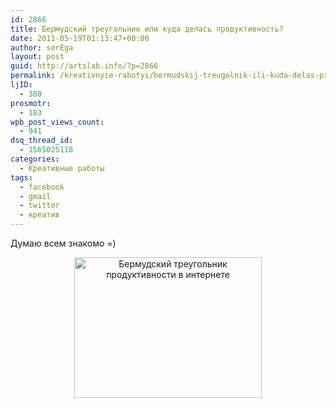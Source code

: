 ```yaml
---
id: 2866
title: Бермудский треугольник или куда делась продуктивность?
date: 2011-05-19T01:13:47+00:00
author: serEga
layout: post
guid: http://artslab.info/?p=2866
permalink: /kreativnyie-rabotyi/bermudskij-treugolnik-ili-kuda-delas-produktivnost/
ljID:
  - 380
prosmotr:
  - 183
wpb_post_views_count:
  - 941
dsq_thread_id:
  - 1565025118
categories:
  - Креативные работы
tags:
  - facebook
  - gmail
  - twitter
  - креатив
---
```

Думаю всем знакомо =)

<center>
  <a href="http://googledrive.com/host/0B9lHVSSSdxdxd0hjdUdmRzY3Tjg/triangle-of-productivity.jpg"><img src="http://googledrive.com/host/0B9lHVSSSdxdxd0hjdUdmRzY3Tjg/triangle-of-productivity-300x225.jpg" alt="Бермудский треугольник продуктивности в интернете" title="triangle-of-productivity" width="300" height="225" class="alignnone size-medium wp-image-2867" /></a>
</center>